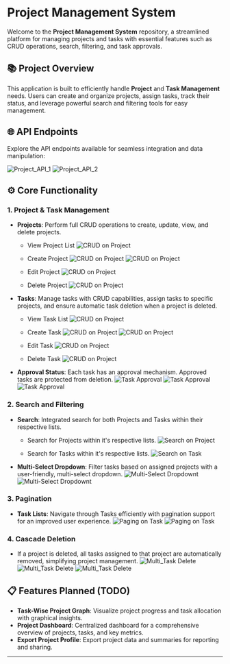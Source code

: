 # Project Management System

Welcome to the **Project Management System** repository, a streamlined platform for managing projects and tasks with essential features such as CRUD operations, search, filtering, and task approvals.

## 📚 Project Overview

This application is built to efficiently handle **Project** and **Task Management** needs. Users can create and organize projects, assign tasks, track their status, and leverage powerful search and filtering tools for easy management.

## 🌐 API Endpoints

Explore the API endpoints available for seamless integration and data manipulation:

![Project_API_1](https://github.com/Sharif03/ProjectTaskManagement/blob/main/assets/api_exposed_1.png)
![Project_API_2](https://github.com/Sharif03/ProjectTaskManagement/blob/main/assets/api_exposed_2.png)

## ⚙️ Core Functionality

### 1. Project & Task Management
   - **Projects**: Perform full CRUD operations to create, update, view, and delete projects.
     
     - View Project List
     ![CRUD on Project](https://github.com/Sharif03/ProjectTaskManagement/blob/main/assets/project_list_1.png)

     - Create Project
     ![CRUD on Project](https://github.com/Sharif03/ProjectTaskManagement/blob/main/assets/project_create_1.png)
     ![CRUD on Project](https://github.com/Sharif03/ProjectTaskManagement/blob/main/assets/project_create_2.png)

     - Edit Project
     ![CRUD on Project](https://github.com/Sharif03/ProjectTaskManagement/blob/main/assets/project_edit_1.png)

     - Delete Project
     ![CRUD on Project](https://github.com/Sharif03/ProjectTaskManagement/blob/main/assets/project_delete_1.png)
     
   - **Tasks**: Manage tasks with CRUD capabilities, assign tasks to specific projects, and ensure automatic task deletion when a project is deleted.

     - View Task List
     ![CRUD on Project](https://github.com/Sharif03/ProjectTaskManagement/blob/main/assets/task_list_1.png)

     - Create Task
     ![CRUD on Project](https://github.com/Sharif03/ProjectTaskManagement/blob/main/assets/task_create_1.png)
     ![CRUD on Project](https://github.com/Sharif03/ProjectTaskManagement/blob/main/assets/task_create_2.png)

     - Edit Task
     ![CRUD on Project](https://github.com/Sharif03/ProjectTaskManagement/blob/main/assets/project_edit_1.png)

     - Delete Task
     ![CRUD on Project](https://github.com/Sharif03/ProjectTaskManagement/blob/main/assets/project_delete_1.png)

   - **Approval Status**: Each task has an approval mechanism. Approved tasks are protected from deletion.
     ![Task Approval](https://github.com/Sharif03/ProjectTaskManagement/blob/main/assets/task_approve_1.png)
     ![Task Approval](https://github.com/Sharif03/ProjectTaskManagement/blob/main/assets/task_approve_2.png)
     ![Task Approval](https://github.com/Sharif03/ProjectTaskManagement/blob/main/assets/task_approve_3.png)

### 2. Search and Filtering
   - **Search**: Integrated search for both Projects and Tasks within their respective lists.
     - Search for Projects within it's respective lists.
     ![Search on Project](https://github.com/Sharif03/ProjectTaskManagement/blob/main/assets/project_search_1.png)

     - Search for Tasks within it's respective lists.
     ![Search on Task](https://github.com/Sharif03/ProjectTaskManagement/blob/main/assets/task_search_1.png)
     
   - **Multi-Select Dropdown**: Filter tasks based on assigned projects with a user-friendly, multi-select dropdown.
     ![Multi-Select Dropdownt](https://github.com/Sharif03/ProjectTaskManagement/blob/main/assets/task_multiselect_1.png)
     ![Multi-Select Dropdownt](https://github.com/Sharif03/ProjectTaskManagement/blob/main/assets/task_multiselect_2.png)
     
### 3. Pagination
   - **Task Lists**: Navigate through Tasks efficiently with pagination support for an improved user experience.
     ![Paging on Task](https://github.com/Sharif03/ProjectTaskManagement/blob/main/assets/task_paging_1.png)
     ![Paging on Task](https://github.com/Sharif03/ProjectTaskManagement/blob/main/assets/task_paging_2.png)

### 4. Cascade Deletion
   - If a project is deleted, all tasks assigned to that project are automatically removed, simplifying project management.
     ![Multi_Task Delete](https://github.com/Sharif03/ProjectTaskManagement/blob/main/assets/task_multidelete_1.png)
     ![Multi_Task Delete](https://github.com/Sharif03/ProjectTaskManagement/blob/main/assets/task_multidelete_2.png)
     ![Multi_Task Delete](https://github.com/Sharif03/ProjectTaskManagement/blob/main/assets/task_multidelete_3.png)

## 📋 Features Planned (TODO)
- **Task-Wise Project Graph**: Visualize project progress and task allocation with graphical insights.
- **Project Dashboard**: Centralized dashboard for a comprehensive overview of projects, tasks, and key metrics.
- **Export Project Profile**: Export project data and summaries for reporting and sharing.

---
